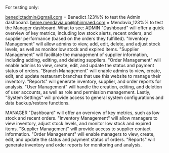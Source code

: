 For testing only:

benedictadmin@gmail.com = Benedict_123%% to test the Admin dashboard.
beme.mendavia.up@phinmaed.com = Mendavia_123%% to test the Manager dashboard.
What to see:
ADMIN
"Dashboard" will offer a quick overview of key metrics, including low stock alerts, recent orders, and supplier performance (based on the orders they fulfilled). 
"Inventory Management" will allow admins to view, add, edit, delete, and adjust stock levels, as well as monitor low stock and expired items.
"Supplier Management" will facilitate the management of supplier information, including adding, editing, and deleting suppliers. 
"Order Management" will enable admins to view, create, edit, and update the status and payment status of orders. 
"Branch Management" will enable admins to view, create, edit, and update restaurant branches that use this website to manage their inventory. 
"Reports" will generate inventory, supplier, and order reports for analysis. 
"User Management" will handle the creation, editing, and deletion of user accounts, as well as role and permission management. 
Lastly, "System Settings" will provide access to general system configurations and data backup/restore functions.

MANAGER
"Dashboard" will offer an overview of key metrics, such as low stock and recent orders. 
"Inventory Management" will allow managers to view inventory, adjust stock levels, and monitor low stock and expired items. 
"Supplier Management" will provide access to supplier contact information. 
"Order Management" will enable managers to view, create, edit, and update the status and payment status of orders. 
"Reports" will generate inventory and order reports for monitoring and analysis.